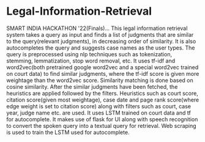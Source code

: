 # Legal-Information-Retrieval
SMART INDIA HACKATHON '22(Finals)... This legal information retrieval system takes a query as input and finds a list of judgments that are similar to the query(relevant judgments), in decreasing order of similarity. It is also autocompletes the query and suggests case names as the user types. The query is preprocessed using nlp techniques such as tokenization, stemming, lemmatization, stop word removal, etc. It uses tf-idf and word2vec(both pretrained google word2vec and a special word2vec trained on court data) to find similar judgments, where the tf-idf score is given more weightage than the word2vec score. Similarity matching is done based on cosine similarity. After the similar judgments have been fetched, the heuristics are applied followed by the filters. Heuristics such as court score, citation score(given most weightage), case date and page rank score(where edge weight is set to citation score) along with filters such as court, case year, judge name etc. are used. It uses LSTM trained on court data and tf for autocomplete. It makes use of flask for UI along with speech recognition to convert the spoken query into a textual query for retrieval.
Web scraping is used to train the LSTM used for autocomplete.
